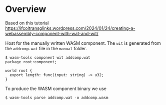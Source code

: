 # Overview

Based on this tutorial https://ifcoltransglinks.wordpress.com/2024/01/24/creating-a-webassembly-component-with-wat-and-wit/

Host for the manually written WASM component.
The `wit` is generated from the `addcomp.wat` file in the `manual` folder.

```shell
$ wasm-tools component wit addcomp.wat
package root:component;

world root {
  export length: func(input: string) -> u32;
}
```

To produce the WASM component binary we use

```shell
$ wasm-tools parse addcomp.wat -o addcomp.wasm
```
